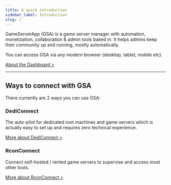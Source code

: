 ```yaml
---
title: A quick introduction
sidebar_label: Introduction
slug: /
---
```



GameServerApp (GSA) is a game server manager with automation, monetization, collaboration & admin tools baked in.
It helps admins keep their community up and running, mostly automatically.

You can access GSA via any modern browser (desktop, tablet, mobile etc).

[About the Dashboard >](/dashboard)

---

## Ways to connect with GSA

There currently are 2 ways you can use GSA:

### DediConnect
The auto-pilot for dedicated root machines and game servers which is actually easy to set up and requires zero technical experience.

[More about DediConnect >](/getting_started/dediconnect/getting_started.md)


### RconConnect
Connect self-hosted / rented game servers to supervise and access most other tools.

[More about RconConnect >](/getting_started/rconconnect/connect_server.md)